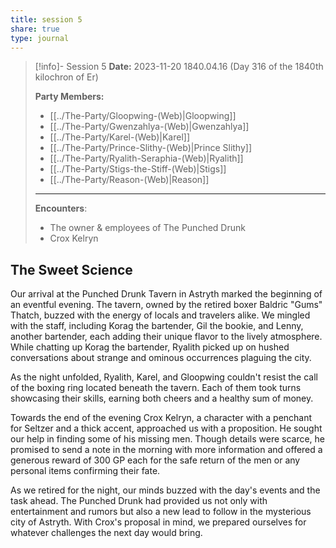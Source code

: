 ```yaml
---
title: session 5
share: true
type: journal
---
```



> [!info]- Session 5 **Date:** 2023-11-20 1840.04.16 (Day 316 of the 1840th kilochron of Er) 
>
> **Party Members:**
> 
> - [[../The-Party/Gloopwing-(Web)|Gloopwing]]
> - [[../The-Party/Gwenzahlya-(Web)|Gwenzahlya]]
> - [[../The-Party/Karel-(Web)|Karel]]
> - [[../The-Party/Prince-Slithy-(Web)|Prince Slithy]]
> - [[../The-Party/Ryalith-Seraphia-(Web)|Ryalith]]
> - [[../The-Party/Stigs-the-Stiff-(Web)|Stigs]]
> - [[../The-Party/Reason-(Web)|Reason]]
> 
> ---
> 
> **Encounters**:
> - The owner & employees of The Punched Drunk
> - Crox Kelryn 

## The Sweet Science

Our arrival at the Punched Drunk Tavern in Astryth marked the beginning of an eventful evening. The tavern, owned by the retired boxer Baldric "Gums" Thatch, buzzed with the energy of locals and travelers alike. We mingled with the staff, including Korag the bartender, Gil the bookie, and Lenny, another bartender, each adding their unique flavor to the lively atmosphere. While chatting up Korag the bartender, Ryalith picked up on hushed conversations about strange and ominous occurrences plaguing the city.

As the night unfolded, Ryalith, Karel, and Gloopwing couldn't resist the call of the boxing ring located beneath the tavern. Each of them took turns showcasing their skills, earning both cheers and a healthy sum of money. 

Towards the end of the evening Crox Kelryn, a character with a penchant for Seltzer and a thick accent, approached us with a proposition. He sought our help in finding some of his missing men. Though details were scarce, he promised to send a note in the morning with more information and offered a generous reward of 300 GP each for the safe return of the men or any personal items confirming their fate.

As we retired for the night, our minds buzzed with the day's events and the task ahead. The Punched Drunk had provided us not only with entertainment and rumors but also a new lead to follow in the mysterious city of Astryth. With Crox's proposal in mind, we prepared ourselves for whatever challenges the next day would bring.